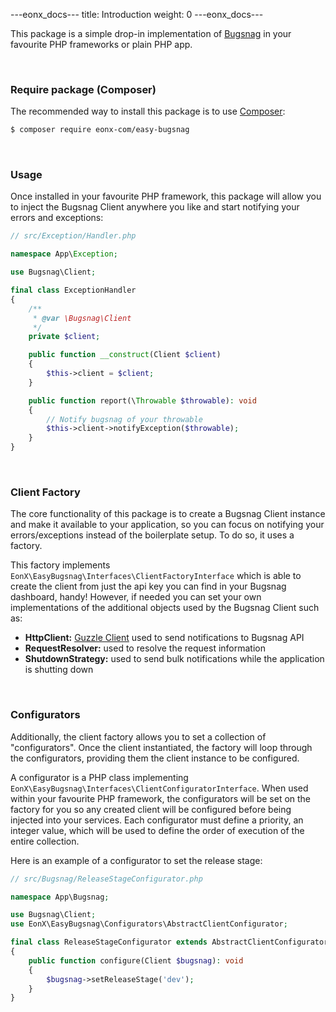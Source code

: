 ---eonx_docs---
title: Introduction
weight: 0
---eonx_docs---

This package is a simple drop-in implementation of [Bugsnag][2] in your favourite PHP frameworks or plain PHP app.

<br>

### Require package (Composer)

The recommended way to install this package is to use [Composer][1]:

```bash
$ composer require eonx-com/easy-bugsnag
```

<br>

### Usage

Once installed in your favourite PHP framework, this package will allow you to inject the Bugsnag Client anywhere you
like and start notifying your errors and exceptions:

```php
// src/Exception/Handler.php

namespace App\Exception;

use Bugsnag\Client;

final class ExceptionHandler
{
    /**
     * @var \Bugsnag\Client
     */
    private $client;

    public function __construct(Client $client)
    {
        $this->client = $client;
    }

    public function report(\Throwable $throwable): void
    {
        // Notify bugsnag of your throwable
        $this->client->notifyException($throwable);
    }
}
```

<br>

### Client Factory

The core functionality of this package is to create a Bugsnag Client instance and make it available to your application,
so you can focus on notifying your errors/exceptions instead of the boilerplate setup. To do so, it uses a factory.

This factory implements `EonX\EasyBugsnag\Interfaces\ClientFactoryInterface` which is able to create the client from
just the api key you can find in your Bugsnag dashboard, handy! However, if needed you can set your own implementations
of the additional objects used by the Bugsnag Client such as:

- **HttpClient:** [Guzzle Client][3] used to send notifications to Bugsnag API
- **RequestResolver:** used to resolve the request information
- **ShutdownStrategy:** used to send bulk notifications while the application is shutting down

<br>

### Configurators

Additionally, the client factory allows you to set a collection of "configurators". Once the client instantiated, the
factory will loop through the configurators, providing them the client instance to be configured.

A configurator is a PHP class implementing `EonX\EasyBugsnag\Interfaces\ClientConfiguratorInterface`. When used within
your favourite PHP framework, the configurators will be set on the factory for you so any created client will be configured
before being injected into your services. Each configurator must define a priority, an integer value, which will be
used to define the order of execution of the entire collection.

Here is an example of a configurator to set the release stage:

```php
// src/Bugsnag/ReleaseStageConfigurator.php

namespace App\Bugsnag;

use Bugsnag\Client;
use EonX\EasyBugsnag\Configurators\AbstractClientConfigurator;

final class ReleaseStageConfigurator extends AbstractClientConfigurator
{
    public function configure(Client $bugsnag): void
    {
        $bugsnag->setReleaseStage('dev');
    }
}
```

[1]: https://getcomposer.org/
[2]: https://docs.bugsnag.com/platforms/php/other/
[3]: http://docs.guzzlephp.org/en/stable/
